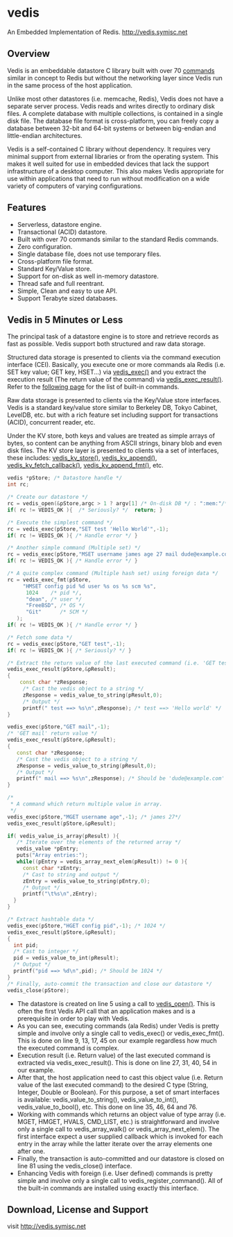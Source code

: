 vedis
=====

An Embedded Implementation of Redis. http://vedis.symisc.net

Overview
--------

Vedis is an embeddable datastore C library built with over 70 [commands](http://vedis.symisc.net/commands.html) similar in concept to Redis but without the networking layer since Vedis run in the same process of the host application.


Unlike most other datastores (i.e. memcache, Redis), Vedis does not have a separate server process. Vedis reads and writes directly to ordinary disk files. A complete database with multiple collections, is contained in a single disk file. The database file format is cross-platform, you can freely copy a database between 32-bit and 64-bit systems or between big-endian and little-endian architectures.

Vedis is a self-contained C library without dependency. It requires very minimal support from external libraries or from the operating system. This makes it well suited for use in embedded devices that lack the support infrastructure of a desktop computer. This also makes Vedis appropriate for use within applications that need to run without modification on a wide variety of computers of varying configurations.

Features
--------

* Serverless, datastore engine.
* Transactional (ACID) datastore.
* Built with over 70 commands similar to the standard Redis commands.
* Zero configuration.
* Single database file, does not use temporary files.
* Cross-platform file format.
* Standard Key/Value store.
* Support for on-disk as well in-memory datastore.
* Thread safe and full reentrant.
* Simple, Clean and easy to use API.
* Support Terabyte sized databases. 

Vedis in 5 Minutes or Less
--------------------------

The principal task of a datastore engine is to store and retrieve records as fast as possible. Vedis support both structured and raw data storage.


Structured data storage is presented to clients via the command execution interface (CEI). Basically, you execute one or more commands ala Redis (i.e. SET key value; GET key, HSET...) via [vedis_exec()](http://vedis.symisc.net/c_api/vedis_exec.html) and you extract the execution result (The return value of the command) via [vedis_exec_result()](http://vedis.symisc.net/c_api/vedis_exec_result.html). Refer to the [following page](http://vedis.symisc.net/commands.html) for the list of built-in commands.


Raw data storage is presented to clients via the Key/Value store interfaces. Vedis is a standard key/value store similar to Berkeley DB, Tokyo Cabinet, LevelDB, etc. but with a rich feature set including support for transactions (ACID), concurrent reader, etc.

Under the KV store, both keys and values are treated as simple arrays of bytes, so content can be anything from ASCII strings, binary blob and even disk files. The KV store layer is presented to clients via a set of interfaces, these includes: [vedis_kv_store()](http://vedis.symisc.net/c_api/vedis_kv_store.html), [vedis_kv_append()](http://vedis.symisc.net/c_api/vedis_kv_append.html), [vedis_kv_fetch_callback()](http://vedis.symisc.net/c_api/vedis_kv_fetch_callback.html), [vedis_kv_append_fmt()](http://vedis.symisc.net/c_api/vedis_kv_append.html), etc.

```cpp
vedis *pStore; /* Datastore handle */
int rc;

/* Create our datastore */
rc = vedis_open(&pStore,argc > 1 ? argv[1] /* On-disk DB */ : ":mem:"/* In-mem DB */);
if( rc != VEDIS_OK ){  /* Seriously? */  return; }

/* Execute the simplest command */
rc = vedis_exec(pStore,"SET test 'Hello World'",-1);
if( rc != VEDIS_OK ){ /* Handle error */ }

/* Another simple command (Multiple set) */
rc = vedis_exec(pStore,"MSET username james age 27 mail dude@example.com",-1);
if( rc != VEDIS_OK ){ /* Handle error */ }

/* A quite complex command (Multiple hash set) using foreign data */
rc = vedis_exec_fmt(pStore,
     "HMSET config pid %d user %s os %s scm %s",
      1024    /* pid */,
      "dean", /* user */
      "FreeBSD", /* OS */
      "Git"      /* SCM */
   );
if( rc != VEDIS_OK ){ /* Handle error */ }

/* Fetch some data */
rc = vedis_exec(pStore,"GET test",-1);
if( rc != VEDIS_OK ){ /* Seriously? */ }

/* Extract the return value of the last executed command (i.e. 'GET test') " */
vedis_exec_result(pStore,&pResult);
{
    const char *zResponse;
     /* Cast the vedis object to a string */
     zResponse = vedis_value_to_string(pResult,0);
     /* Output */
     printf(" test ==> %s\n",zResponse); /* test ==> 'Hello world' */
}

vedis_exec(pStore,"GET mail",-1);
/* 'GET mail' return value */
vedis_exec_result(pStore,&pResult);
{
   const char *zResponse;
   /* Cast the vedis object to a string */
   zResponse = vedis_value_to_string(pResult,0);
   /* Output */
   printf(" mail ==> %s\n",zResponse); /* Should be 'dude@example.com' */
}

/*
 * A command which return multiple value in array.
 */
vedis_exec(pStore,"MGET username age",-1); /* james 27*/
vedis_exec_result(pStore,&pResult);

if( vedis_value_is_array(pResult) ){
   /* Iterate over the elements of the returned array */
   vedis_value *pEntry;
   puts("Array entries:");
   while((pEntry = vedis_array_next_elem(pResult)) != 0 ){
     const char *zEntry;
     /* Cast to string and output */
     zEntry = vedis_value_to_string(pEntry,0);
     /* Output */
     printf("\t%s\n",zEntry);
  }
}

/* Extract hashtable data */
vedis_exec(pStore,"HGET config pid",-1); /* 1024 */
vedis_exec_result(pStore,&pResult);
{
  int pid;
  /* Cast to integer */
  pid = vedis_value_to_int(pResult);
  /* Output */
  printf("pid ==> %d\n",pid); /* Should be 1024 */
}
/* Finally, auto-commit the transaction and close our datastore */
vedis_close(pStore);
```

* The datastore is created on line 5 using a call to [vedis_open()](http://vedis.symisc.net/c_api/vedis_open.html). This is often the first Vedis API call that an application makes and is a prerequisite in order to play with Vedis.
* As you can see, executing commands (ala Redis) under Vedis is pretty simple and involve only a single call to vedis_exec() or vedis_exec_fmt(). This is done on line 9, 13, 17, 45 on our example regardless how much the executed command is complex.
* Execution result (i.e. Return value) of the last executed command is extracted via vedis_exec_result(). This is done on line 27, 31, 40, 54 in our example.
* After that, the host application need to cast this object value (i.e. Return value of the last executed command) to the desired C type (String, Integer, Double or Boolean). For this purpose, a set of smart interfaces is available: vedis_value_to_string(), vedis_value_to_int(), vedis_value_to_bool(),  etc. This done on line 35, 46, 64 and 76.
* Working with commands which returns an object value of type array (i.e. MGET, HMGET, HVALS, CMD_LIST, etc.) is straightforward and involve only a single call to vedis_array_walk() or vedis_array_next_elem(). The first interface expect a user supplied callback which is invoked for each entry in the array while the latter iterate over the array elements one after one.
* Finally, the transaction is auto-committed and our datastore is closed on line 81 using the vedis_close() interface.
* Enhancing Vedis with foreign (i.e. User defined) commands is pretty simple and involve only a single call to vedis_register_command(). All of the built-in commands are installed using exactly this interface. 

Download, License and Support
-----------------------------

visit http://vedis.symisc.net
